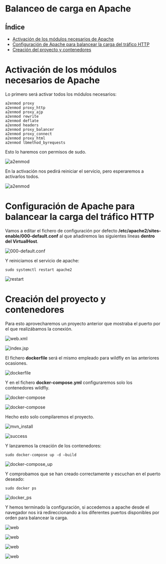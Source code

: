 # Balanceo de carga en Apache

## Índice
- <a href="#1">Activación de los módulos necesarios de Apache</a>
- <a href="#2">Configuración de Apache para balancear la carga del tráfico HTTP</a>
- <a href="#3">Creación del proyecto y contenedores</a>




# <a name="1">Activación de los módulos necesarios de Apache</a>

Lo primero será activar todos los módulos necesarios:

```
a2enmod proxy
a2enmod proxy_http
a2enmod proxy_ajp
a2enmod rewrite
a2enmod deflate
a2enmod headers
a2enmod proxy_balancer
a2enmod proxy_connect
a2enmod proxy_html
a2enmod lbmethod_byrequests
```

Esto lo haremos con permisos de sudo.

![a2enmod](img/1.png)

En la activación nos pedirá reiniciar el servicio, pero esperaremos a activarlos todos.

![a2enmod](img/2.png)



# <a name="2">Configuración de Apache para balancear la carga del tráfico HTTP</a>

Vamos a editar el fichero de configuración por defecto **/etc/apache2/sites-enable/000-default.conf** al que añadiremos las siguientes lineas **dentro del VirtualHost**.

![000-default.conf](img/3.png)

Y reiniciamos el servicio de apache:

```
sudo systemctl restart apache2
```

![restart](img/4.png)



# <a name="3">Creación del proyecto y contenedores</a>

Para esto aprovecharemos un proyecto anterior que mostraba el puerto por el que realizábamos la conexión.

![web.xml](img/5.png)

![index.jsp](img/6.png)

El fichero **dockerfile** será el mismo empleado para wildfly en las anteriores ocasiones.

![dockerfile](img/7.png)

Y en el fichero **docker-compose.yml** configuraremos solo los contenedores wildfly.

![docker-compose](img/8.png)

![docker-compose](img/9.png)

Hecho esto solo compilaremos el proyecto.

![mvn_install](img/10.png)

![success](img/11.png)

Y lanzaremos la creación de los contenedores:

```
sudo docker-compose up -d –build
```

![docker-compose_up](img/12.png)

Y comprobamos que se han creado correctamente y escuchan en el puerto deseado:

```
sudo docker ps
```

![docker_ps](img/13.png)

Y hemos terminado la configuración, si accedemos a apache desde el navegador nos irá redireccionando a los diferentes puertos disponibles por orden para balancear la carga.

![web](img/14.png)

![web](img/15.png)

![web](img/16.png)

![web](img/17.png)
